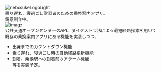 ![nebosukeLogoLight](https://github.com/user-attachments/assets/a1d8af16-4a22-49b9-90f1-c3e8e4787f68)  
乗り遅れ、寝過ごし常習者のための乗換案内アプリ。  
鋭意制作中。  
![image](https://github.com/user-attachments/assets/d9f0be4d-cd18-4751-9ff3-1bf532b71347)  
公共交通オープンセンターのAPI、ダイクストラ法による最短経路探索を用いて既存の乗換案内アプリにある機能を実装しつつ、
- 出発までのカウントダウン機能
- 乗り遅れ、寝過ごし時の自動経路更新機能
- 到着、乗換駅への到着前のアラーム機能  
等を実装予定。

